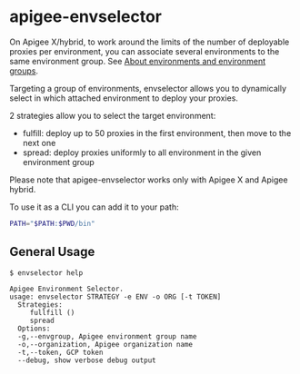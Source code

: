 # apigee-envselector

On Apigee X/hybrid, to work around the limits of the number of deployable proxies per environment, you can associate several environments to the same environment group. See [About environments and environment groups](https://cloud.google.com/apigee/docs/api-platform/fundamentals/environments-overview).

Targeting a group of environments, envselector allows you to dynamically select in which attached environment to deploy your proxies.

2 strategies allow you to select the target environment:

- fulfill: deploy up to 50 proxies in the first environment, then move to the next one
- spread: deploy proxies uniformly to all environment in the given environment group 

Please note that apigee-envselector works only with Apigee X and Apigee hybrid.

To use it as a CLI you can add it to your path:

```sh
PATH="$PATH:$PWD/bin"
```

## General Usage

```text
$ envselector help

Apigee Environment Selector.
usage: envselector STRATEGY -e ENV -o ORG [-t TOKEN]
  Strategies:
     fullfill ()
     spread
  Options:
  -g,--envgroup, Apigee environment group name
  -o,--organization, Apigee organization name
  -t,--token, GCP token 
  --debug, show verbose debug output
```
